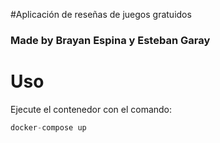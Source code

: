 #Aplicación de reseñas de juegos gratuidos
### Made by Brayan Espina y Esteban Garay
# Uso
Ejecute el contenedor con el comando:
```python
docker-compose up
```

